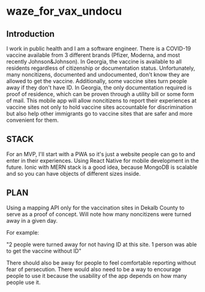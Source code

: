 # waze_for_vax_undocu

## Introduction

I work in public health and I am a software engineer. There is a COVID-19 vaccine available from 3 different brands (Pfizer, Moderna, and most recently Johnson&Johnson). In Georgia, the vaccine is available to all residents regardless of citizenship or documentation status. Unfortunately, many noncitizens, documented and undocumented, don't know they are allowed to get the vaccine. Additionally, some vaccine sites turn people away if they don't have ID. In Georgia, the only documentation required is proof of residence, which can be proven through a utility bill or some form of mail. This mobile app will allow noncitizens to report their experiences at vaccine sites not only to hold vaccine sites accountable for discrimination but also help other immigrants go to vaccine sites that are safer and more convenient for them. 

## STACK
For an MVP, I'll start with a PWA so it's just a website people can go to and enter in their experiences. 
Using React Native for mobile development in the future. 
Ionic with MERN stack is a good idea, because MongoDB is scalable and so you can have objects of different sizes inside. 


## PLAN
Using a mapping API only for the vaccination sites in Dekalb County to serve as a proof of concept.
Will note how many noncitizens were turned away in a given day. 

For example: 

"2 people were turned away for not having ID at this site. 1 person was able to get the vaccine without ID"

There should also be away for people to feel comfortable reporting without fear of persecution. There would also need to be a way to encourage people to use it because the usability of the app depends on how many people use it.


